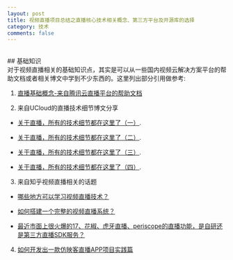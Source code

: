 ```yaml
---
layout: post
title: 视频直播项目总结之直播核心技术相关概念、第三方平台及开源库的选择
category: 技术
comments: false
---
```


<br/>
## 基础知识
<br/>
对于视频直播相关的基础知识点，其实是可以从一些国内视频云解决方案平台的帮助文档或者相关博文中学到不少东西的。这里列出部分引用做参考:

1. [直播基础概念-来自腾讯云直播平台的帮助文档](https://www.qcloud.com/document/product/454/7937)

2. 来自UCloud的直播技术细节博文分享

  + [关于直播，所有的技术细节都在这里了（一）](http://blog.ucloud.cn/archives/694).
  
  + [关于直播，所有的技术细节都在这里了（二）](http://blog.ucloud.cn/archives/699).
  
  + [关于直播，所有的技术细节都在这里了（三）](http://blog.ucloud.cn/archives/760).
  
  + [关于直播，所有的技术细节都在这里了（四）](http://blog.ucloud.cn/archives/796).

3. 来自知乎视频直播相关的话题

  + [哪些地方可以学习视频直播技术？](https://www.zhihu.com/question/23651189) 

  + [如何搭建一个完整的视频直播系统？](https://www.zhihu.com/question/42162310) 

  + [最近市面上很火爆的17、花椒、虎牙直播、periscope的直播功能，是自研还是第三方直播SDK服务？](https://www.zhihu.com/question/36076688/answer/101142263) 

4. [如何开发出一款仿映客直播APP项目实践篇](http://www.jianshu.com/p/b2674fc2ac35#)
<br/>

